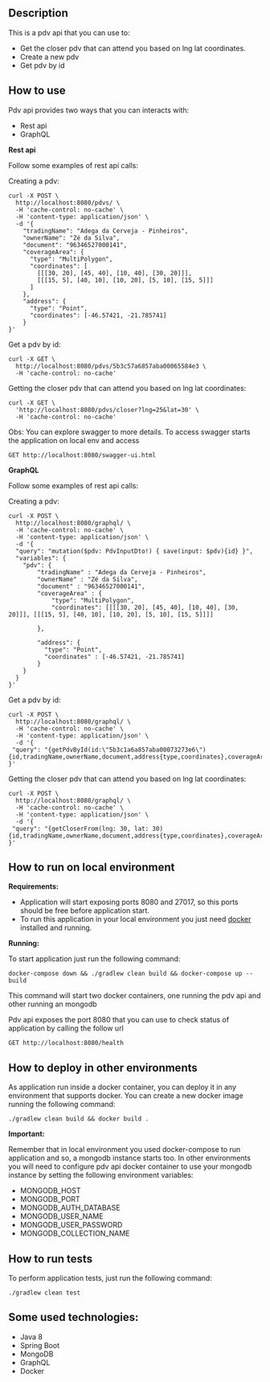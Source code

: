 ## Description

This is a pdv api that you can use to:

- Get the closer pdv that can attend you based on lng lat coordinates.
- Create a new pdv
- Get pdv by id  


## How to use

Pdv api provides two ways that you can interacts with:

- Rest api
- GraphQL

<b>Rest api</b>

Follow some examples of rest api calls:

Creating a pdv:
```
curl -X POST \
  http://localhost:8080/pdvs/ \
  -H 'cache-control: no-cache' \
  -H 'content-type: application/json' \
  -d '{
    "tradingName": "Adega da Cerveja - Pinheiros",
    "ownerName": "Zé da Silva",
    "document": "96346527000141", 
    "coverageArea": { 
      "type": "MultiPolygon", 
      "coordinates": [
        [[[30, 20], [45, 40], [10, 40], [30, 20]]], 
        [[[15, 5], [40, 10], [10, 20], [5, 10], [15, 5]]]
      ]
    },
    "address": { 
      "type": "Point",
      "coordinates": [-46.57421, -21.785741]
    }
}'
``` 

Get a pdv by id:

```
curl -X GET \
  http://localhost:8080/pdvs/5b3c57a6857aba00065584e3 \
  -H 'cache-control: no-cache'
```

Getting the closer pdv that can attend you based on lng lat coordinates:

```
curl -X GET \
  'http://localhost:8080/pdvs/closer?lng=25&lat=30' \
  -H 'cache-control: no-cache' 
```

Obs: You can explore swagger to more details. To access swagger starts the application on local env and access 
```
GET http://localhost:8080/swagger-ui.html
```  

<b>GraphQL</b>

Follow some examples of rest api calls:

Creating a pdv:

```
curl -X POST \
  http://localhost:8080/graphql/ \
  -H 'cache-control: no-cache' \
  -H 'content-type: application/json' \
  -d '{
  "query": "mutation($pdv: PdvInputDto!) { save(input: $pdv){id} }",
  "variables": {
  	"pdv": {
	    "tradingName" : "Adega da Cerveja - Pinheiros",
	    "ownerName" : "Zé da Silva",
	    "document" : "96346527000141",
	    "coverageArea" : { 
	        "type": "MultiPolygon", 
	        "coordinates": [[[[30, 20], [45, 40], [10, 40], [30, 20]]], [[[15, 5], [40, 10], [10, 20], [5, 10], [15, 5]]]]
	    	
	    },
	
	    "address": {
	      "type": "Point", 
	      "coordinates" : [-46.57421, -21.785741]
		}
	}
  }
}'
```

Get a pdv by id:

```
curl -X POST \
  http://localhost:8080/graphql/ \
  -H 'cache-control: no-cache' \
  -H 'content-type: application/json' \
  -d '{
 "query": "{getPdvById(id:\"5b3c1a6a857aba00073273e6\"){id,tradingName,ownerName,document,address{type,coordinates},coverageArea{type,coordinates}}}"
}'
```

Getting the closer pdv that can attend you based on lng lat coordinates:

```
curl -X POST \
  http://localhost:8080/graphql/ \
  -H 'cache-control: no-cache' \
  -H 'content-type: application/json' \
  -d '{
 "query": "{getCloserFrom(lng: 30, lat: 30){id,tradingName,ownerName,document,address{type,coordinates},coverageArea{type,coordinates}}}"
}'
```

## How to run on local environment

<b>Requirements:</b>
- Application will start exposing ports 8080 and 27017, so this ports should be free before application start.
- To run this application in your local environment you just need [docker](https://www.docker.com/) installed and running.


<b>Running:</b>

To start application just run the following command:

```
docker-compose down && ./gradlew clean build && docker-compose up --build
```

This command will start two docker containers, one running the pdv api and other running an mongodb 

Pdv api exposes the port 8080 that you can use to check status of application by calling the follow url
```
GET http://localhost:8080/health
``` 


## How to deploy in other environments

As application run inside a docker container, you can deploy it in any environment that supports docker.
You can create a new docker image running the following command:
```
./gradlew clean build && docker build .
``` 

<b>Important:</b> 

Remember that in local environment you used docker-compose to run application and so, a mongodb instance starts too.
In other environments you will need to configure pdv api docker container to use your mongodb instance by setting the following environment variables:

- MONGODB_HOST
- MONGODB_PORT
- MONGODB_AUTH_DATABASE
- MONGODB_USER_NAME
- MONGODB_USER_PASSWORD
- MONGODB_COLLECTION_NAME

## How to run tests 

To perform application tests, just run the following command:
```
./gradlew clean test
```

## Some used technologies:

- Java 8
- Spring Boot
- MongoDB
- GraphQL
- Docker